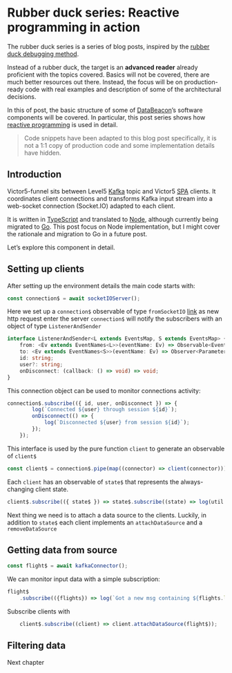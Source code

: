 # Rubber duck series: Reactive programming in action
The rubber duck series is a series of blog posts, inspired by the [rubber duck debugging method](https://rubberduckdebugging.com/). 

Instead of a rubber duck, the target is an **advanced reader** already proficient with the topics covered. Basics will not be covered, there are much better resources out there. Instead, the focus will be on production-ready code with real examples and description of some of the architectural decisions. 

In this of post, the basic structure of some of [DataBeacon](www.databeacon.aero)’s software components will be covered. In particular, this post series shows how [reactive programming](https://reactivex.io/) is used in detail. 

> Code snippets have been adapted to this blog post specifically, it is not a 1:1 copy of production code and some implementation details have hidden. 
## Introduction
Victor5-funnel sits between Level5 [Kafka](https://kafka.apache.org/) topic and Victor5 [SPA](https://developer.mozilla.org/en-US/docs/Glossary/SPA) clients. It coordinates client connections and transforms Kafka input stream into a web-socket connection (Socket.IO)  adapted to each client.

It is written in [TypeScript](https://www.typescriptlang.org/) and translated to [Node](https://nodejs.org/en/), although currently being migrated to [Go](https://go.dev/). This post focus on Node implementation, but I might cover the rationale and migration to Go in a future post. 

Let’s explore this component in detail. 
## Setting up clients
After setting up the environment details the main code starts with:

```typescript
const connection$ = await socketIOServer();
```
 
Here we set up a `connection$` observable of type `fromSocketIO` [link](www.mpn.js)  as new http request enter the server `connection$` will notify the subscribers with an object of type `ListenerAndSender`

```typescript
interface ListenerAndSender<L extends EventsMap, S extends EventsMap> {
    from: <Ev extends EventNames<L>>(eventName: Ev) => Observable<EventParam<L, Ev>[0]>;
    to: <Ev extends EventNames<S>>(eventName: Ev) => Observer<Parameters<S[Ev]>[0]>;
    id: string;
    user?: string;
    onDisconnect: (callback: () => void) => void;
}
```

This connection object can be used to monitor connections activity:

```typescript
connection$.subscribe(({ id, user, onDisconnect }) => {
        log(`Connected ${user} through session ${id}`);
        onDisconnect(() => {
            log(`Disconnected ${user} from session ${id}`);
        });
    });
```

This interface is used by the pure function `client` to generate an observable of `client$`

```typescript
const client$ = connection$.pipe(map((connector) => client(connector)));
```

Each `client` has an observable of `state$` that represents the always-changing client state. 

```typescript
client$.subscribe(({ state$ }) => state$.subscribe((state) => log(util.inspect(state, { depth: 4 }))));
```

Next thing we need is to attach a data source to the clients. Luckily, in addition to `state$` each client implements an `attachDataSource` and a `removeDataSource`

## Getting data from source

```typescript
const flight$ = await kafkaConnector();
```

We can monitor input data with a simple subscription: 

```typescript
flight$
	.subscribe(({flights}) => log(`Got a new msg containing ${flights.length} flights`));
```


Subscribe clients with

```typescript
    client$.subscribe((client) => client.attachDataSource(flight$));
```
 
## Filtering data 

Next chapter
